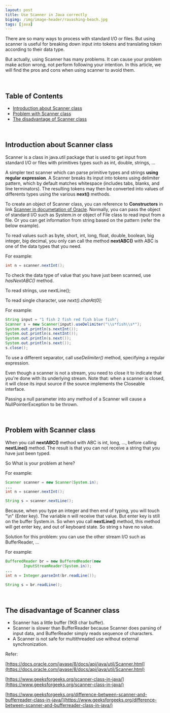 ```yaml
---
layout: post
title: Use Scanner in Java correctly
bigimg: /img/image-header/ravashing-beach.jpg
tags: [java]
---
```


There are so many ways to process with standard I/O or files. But using scanner is useful for breaking down input into tokens and translating token according to their data type. 

But actually, using Scanner has many problems. It can cause your problem make action wrong, not perform following your intention. In this article, we will find the pros and cons when using scanner to avoid them.

<br>

## Table of Contents
- [Introduction about Scanner class](#introduction-about-scanner-class)
- [Problem with Scanner class](#problem-with-scanner-class)
- [The disadvantage of Scanner class](#the-disadvantage-of-scanner-class)

<br>

## Introduction about Scanner class
Scanner is a class in java.util package that is used to get input from standard I/O or files with primitives types such as int, double, strings, ...

A simpler text scanner which can parse primitive types and strings **using regular expression**. A Scanner breaks its input into tokens using delimiter pattern, which by default matches whitespace (includes tabs, blanks, and line terminators). The resulting tokens may then be converted into values of differents types using the various **next()** methods.

To create an object of Scanner class, you can reference to **Constructors** in link [Scanner in documetation of Oracle](https://docs.oracle.com/javase/8/docs/api/java/util/Scanner.html). Normally, you can pass the object of standard I/O such as System.in or object of File class to read input from a file. Or you can get information from string based on the pattern (refer the below example).

To read values such as byte, short, int, long, float, double, boolean, big integer, big decimal, you only can call the method **nextABC()** with ABC is one of the data types that you need. 

For example: 

```Java
int n = scanner.nextInt();
```

To check the data type of value that you have just been scanned, use *hasNextABC()* method.

To read strings, use nextLine();

To read single character, use *next().charAt(0);*

For example: 

```java
String input = "1 fish 2 fish red fish blue fish";
Scanner s = new Scanner(input).useDelimiter("\\s*fish\\s*");
System.out.println(s.nextInt());
System.out.println(s.nextInt());
System.out.println(s.next());
System.out.println(s.next());
s.close();
```

To use a different separator, call *useDelimiter()* method, specifying a regular expression.

Even though a scanner is not a stream, you need to close it to indicate that you're done with its underlying stream. Note that: when a scanner is closed, it will close its input source if the source implements the Closeable interface.

Passing a null parameter into any method of a Scanner will cause a NullPointerException to be thrown. 

<br>

## Problem with Scanner class
When you call **nextABC()** method with ABC is int, long, ..., before calling **nextLine()** method. The result is that you can not receive a string that you have just been typed.

So What is your problem at here? 

For example:

```Java
Scanner scanner = new Scanner(System.in);
...
int n = scanner.nextInt();

String s = scanner.nextLine();
```

Because, when you type an integer and then end of typing, you will touch "\n" (Enter key). The variable n will receive that value. But enter key is still on the buffer System.in. So when you call **nextLine()** method, this method will get enter key, and out of keyboard state. So string s have no value.

Solution for this problem: you can use the other stream I/O such as BufferReader, ...

For example: 

```Java
BufferedReader br = new BufferedReader(new
        InputStreamReader(System.in)); 
...
int n = Integer.parseInt(br.readLine());

String s = br.readLine();
```

<br>

## The disadvantage of Scanner class
- Scanner has a little buffer (1KB char buffer).
- Scanner is slower than BufferReader because Scanner does parsing of input data, and BufferReader simply reads sequence of characters.
- A Scanner is not safe for multithreaded use without external synchronization.


Refer: 

[https://docs.oracle.com/javase/8/docs/api/java/util/Scanner.html](https://docs.oracle.com/javase/8/docs/api/java/util/Scanner.html)

[https://www.geeksforgeeks.org/scanner-class-in-java/](https://www.geeksforgeeks.org/scanner-class-in-java/)

[https://www.geeksforgeeks.org/difference-between-scanner-and-bufferreader-class-in-java/](https://www.geeksforgeeks.org/difference-between-scanner-and-bufferreader-class-in-java/)

